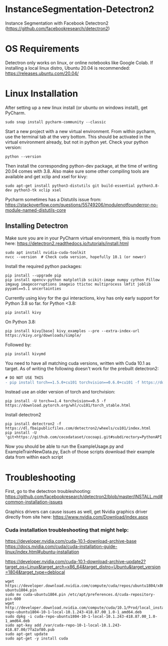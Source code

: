 # InstanceSegmentation-Detectron2
Instance Segmentation with Facebook Detectron2 (https://github.com/facebookresearch/detectron2)

# OS Requirements
Detectron only works on linux, or online notebooks like Google Colab. If installing a local linux distro, Ubuntu 20.04 is recommended: https://releases.ubuntu.com/20.04/

# Linux Installation
After setting up a new linux install (or ubuntu on windows install), get PyCharm.
```
sudo snap install pycharm-community --classic
```
Start a new project with a new virtual environment. From within pycharm, use the terminal tab at the very bottom. This should be activated in the virtual environment already, but not in python yet. Check your python version:

```
python --version
```
Then install the corresponding python-dev package, at the time of writing 20.04 comes with 3.8. Also make sure some other compiling tools are available and get xclip and xsel for kivy:

```
sudo apt-get install python3-distutils git build-essential python3.8-dev python3-tk xclip xsel
```

Pycharm sometimes has a Distutils issue from: https://stackoverflow.com/questions/55749206/modulenotfounderror-no-module-named-distutils-core

## Installing Detectron

Make sure you are in your PyCharm virtual environment, this is mostly from here: https://detectron2.readthedocs.io/tutorials/install.html

```
sudo apt install nvidia-cuda-toolkit
nvcc --version  # Check cuda version, hopefully 10.1 (or newer)
```

Install the required python packages:
```
pip install --upgrade pip
pip install opencv-python matplotlib scikit-image numpy cython Pillow imgaug imagecorruptions imageio ttictoc multiprocess lmfit joblib pyyaml==5.1 uncertainties
```
Currently using kivy for the gui interactions, kivy has only early support for Python 3.8 so far. for Python <3.8:
```
pip install kivy
```
On Python 3.8:
```
pip install kivy[base] kivy_examples --pre --extra-index-url https://kivy.org/downloads/simple/
```
Followed by:
```
pip install kivymd
```

You need to have all matching cuda versions, written with Cuda 10.1 as target. As of writing the following doesn't work for the prebuilt detectron2:
```diff
# DO NOT USE THIS
- pip install torch==1.5.0+cu101 torchvision==0.6.0+cu101 -f https://download.pytorch.org/whl/torch_stable.html
```

Instead use an older version of torch and torchvision:
```
pip install -U torch==1.4 torchvision==0.5 -f https://download.pytorch.org/whl/cu101/torch_stable.html
```
Install detectron2
```
pip install detectron2 -f https://dl.fbaipublicfiles.com/detectron2/wheels/cu101/index.html
pip install -U 'git+https://github.com/cocodataset/cocoapi.git#subdirectory=PythonAPI'
```
Now you should be able to run the ExampleUsage.py and ExampleTrainNewData.py, Each of those scripts download their example data from within each script



# Troubleshooting
First, go to the detectron troubleshooting: https://github.com/facebookresearch/detectron2/blob/master/INSTALL.md#common-installation-issues

Graphics drivers can cause issues as well, get Nvidia graphics driver directly from site here: 
https://www.nvidia.com/Download/index.aspx


### Cuda installation troubleshooting that might help:
https://developer.nvidia.com/cuda-10.1-download-archive-base
https://docs.nvidia.com/cuda/cuda-installation-guide-linux/index.html#ubuntu-installation

https://developer.nvidia.com/cuda-10.1-download-archive-update2?target_os=Linux&target_arch=x86_64&target_distro=Ubuntu&target_version=1804&target_type=deblocal
```
wget https://developer.download.nvidia.com/compute/cuda/repos/ubuntu1804/x86_64/cuda-ubuntu1804.pin
sudo mv cuda-ubuntu1804.pin /etc/apt/preferences.d/cuda-repository-pin-600
wget http://developer.download.nvidia.com/compute/cuda/10.1/Prod/local_installers/cuda-repo-ubuntu1804-10-1-local-10.1.243-418.87.00_1.0-1_amd64.deb
sudo dpkg -i cuda-repo-ubuntu1804-10-1-local-10.1.243-418.87.00_1.0-1_amd64.deb
sudo apt-key add /var/cuda-repo-10-1-local-10.1.243-418.87.00/7fa2af80.pub
sudo apt-get update
sudo apt-get -y install cuda
```
